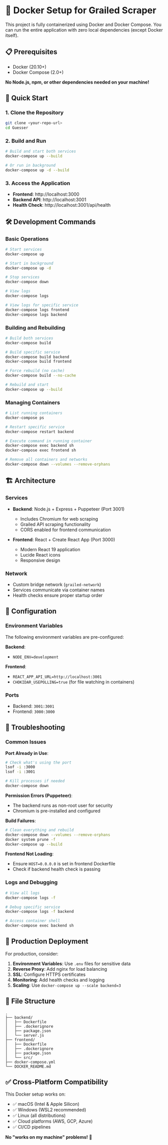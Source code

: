 # 🐳 Docker Setup for Grailed Scraper

This project is fully containerized using Docker and Docker Compose. You can run the entire application with zero local dependencies (except Docker itself).

## 📋 Prerequisites

- Docker (20.10+)
- Docker Compose (2.0+)

**No Node.js, npm, or other dependencies needed on your machine!**

## 🚀 Quick Start

### 1. Clone the Repository
```bash
git clone <your-repo-url>
cd Guesser
```

### 2. Build and Run
```bash
# Build and start both services
docker-compose up --build

# Or run in background
docker-compose up -d --build
```

### 3. Access the Application
- **Frontend**: http://localhost:3000
- **Backend API**: http://localhost:3001
- **Health Check**: http://localhost:3001/api/health

## 🛠️ Development Commands

### Basic Operations
```bash
# Start services
docker-compose up

# Start in background
docker-compose up -d

# Stop services
docker-compose down

# View logs
docker-compose logs

# View logs for specific service
docker-compose logs frontend
docker-compose logs backend
```

### Building and Rebuilding
```bash
# Build both services
docker-compose build

# Build specific service
docker-compose build backend
docker-compose build frontend

# Force rebuild (no cache)
docker-compose build --no-cache

# Rebuild and start
docker-compose up --build
```

### Managing Containers
```bash
# List running containers
docker-compose ps

# Restart specific service
docker-compose restart backend

# Execute command in running container
docker-compose exec backend sh
docker-compose exec frontend sh

# Remove all containers and networks
docker-compose down --volumes --remove-orphans
```

## 🏗️ Architecture

### Services
- **Backend**: Node.js + Express + Puppeteer (Port 3001)
  - Includes Chromium for web scraping
  - Grailed API scraping functionality
  - CORS enabled for frontend communication

- **Frontend**: React + Create React App (Port 3000)
  - Modern React 19 application
  - Lucide React icons
  - Responsive design

### Network
- Custom bridge network (`grailed-network`)
- Services communicate via container names
- Health checks ensure proper startup order

## 🔧 Configuration

### Environment Variables
The following environment variables are pre-configured:

**Backend**:
- `NODE_ENV=development`

**Frontend**:
- `REACT_APP_API_URL=http://localhost:3001`
- `CHOKIDAR_USEPOLLING=true` (for file watching in containers)

### Ports
- Backend: `3001:3001`
- Frontend: `3000:3000`

## 🐛 Troubleshooting

### Common Issues

**Port Already in Use**:
```bash
# Check what's using the port
lsof -i :3000
lsof -i :3001

# Kill processes if needed
docker-compose down
```

**Permission Errors (Puppeteer)**:
- The backend runs as non-root user for security
- Chromium is pre-installed and configured

**Build Failures**:
```bash
# Clean everything and rebuild
docker-compose down --volumes --remove-orphans
docker system prune -f
docker-compose up --build
```

**Frontend Not Loading**:
- Ensure `HOST=0.0.0.0` is set in frontend Dockerfile
- Check if backend health check is passing

### Logs and Debugging
```bash
# View all logs
docker-compose logs -f

# Debug specific service
docker-compose logs -f backend

# Access container shell
docker-compose exec backend sh
```

## 🚀 Production Deployment

For production, consider:

1. **Environment Variables**: Use `.env` files for sensitive data
2. **Reverse Proxy**: Add nginx for load balancing
3. **SSL**: Configure HTTPS certificates
4. **Monitoring**: Add health checks and logging
5. **Scaling**: Use `docker-compose up --scale backend=3`

## 📁 File Structure
```
.
├── backend/
│   ├── Dockerfile
│   ├── .dockerignore
│   ├── package.json
│   └── server.js
├── frontend/
│   ├── Dockerfile
│   ├── .dockerignore
│   ├── package.json
│   └── src/
├── docker-compose.yml
└── DOCKER_README.md
```

## ✅ Cross-Platform Compatibility

This Docker setup works on:
- ✅ macOS (Intel & Apple Silicon)
- ✅ Windows (WSL2 recommended)
- ✅ Linux (all distributions)
- ✅ Cloud platforms (AWS, GCP, Azure)
- ✅ CI/CD pipelines

**No "works on my machine" problems!** 🎉
